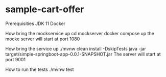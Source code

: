 # sample-cart-offer

Prerequisities
JDK 11 Docker

How bring the mockservice up
cd mockserver
docker compose up
the mocke server will start at port 1080

How bring the service up
./mvnw clean install -DskipTests
java -jar target/simple-springboot-app-0.0.1-SNAPSHOT.jar
The server will start at port 9001

How to run the tests
./mvnw test
